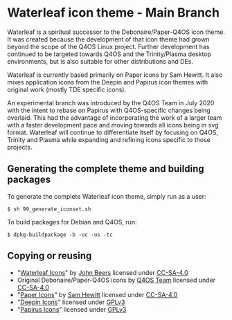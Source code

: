 # Waterleaf icon theme - Main Branch

Waterleaf is a spiritual successor to the Debonaire/Paper-Q4OS icon theme. It was created because the development of that icon theme had grown beyond the scope of the Q4OS Linux project. Further development has continued to be targeted towards Q4OS and the Trinity/Plasma desktop environments, but is also suitable for other distributions and DEs.

Waterleaf is currently based primarily on Paper icons by Sam Hewitt. It also mixes application icons from the Deepin and Papirus icon themes with original work (mostly TDE specific icons).

An experimental branch was introduced by the Q4OS Team in July 2020 with the intent to rebase on Papirus with Q4OS-specific changes being overlaid. This had the advantage of incorporating the work of a larger team with a faster development pace and moving towards all icons being in svg format. Waterleaf will continue to differentiate itself by focusing on Q4OS, Trinity and Plasma while expanding and refining icons specific to those projects.

## Generating the complete theme and building packages

To generate the complete Waterleaf icon theme, simply run as a user:

```$ sh 99_generate_iconset.sh```

To build packages for Debian and Q4OS, run:

```$ dpkg-buildpackage -b -uc -us -tc```


## Copying or reusing
- "[Waterleaf Icons](https://github.com/jaerrib/waterleaf-icon-theme)" by [John Beers](https://github.com/jaerrib/) licensed under [CC-SA-4.0](http://creativecommons.org/licenses/by-sa/4.0/)
- Original Debonaire/Paper-Q4OS icons by [Q4OS Team](https://github.com/q4osteam) licensed under [CC-SA-4.0](http://creativecommons.org/licenses/by-sa/4.0/)
- "[Paper Icons](http://snwh.org/paper/icons)" by [Sam Hewitt](http://samuelhewitt.com/) licensed under [CC-SA-4.0](http://creativecommons.org/licenses/by-sa/4.0/)
- "[Deepin Icons](https://github.com/linuxdeepin/deepin-icon-theme)" licensed under [GPLv3](https://www.gnu.org/licenses/gpl-3.0.html)
- "[Papirus Icons]( https://git.io/papirus-icon-theme)" licensed under [GPLv3](https://www.gnu.org/licenses/gpl-3.0.html)
